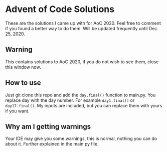 # Advent of Code Solutions
These are the solutions I came up with for AoC 2020. Feel free to comment if you found a better way to do them. Will be updated frequently until Dec. 25, 2020.
## Warning
This contains solutions to AoC 2020, if you do not wish to see them, close this window now.
## How to use
Just git clone this repo and add the `day.final()` function to main.py. You replace day with the day number. For example `day1.final()` or `day17.final()`. My inputs are included, but you can replace them with yours if you want.
## Why am I getting warnings
Your IDE may give you some warnings, this is normal, nothing you can do about it. Further explained in the main.py file.
